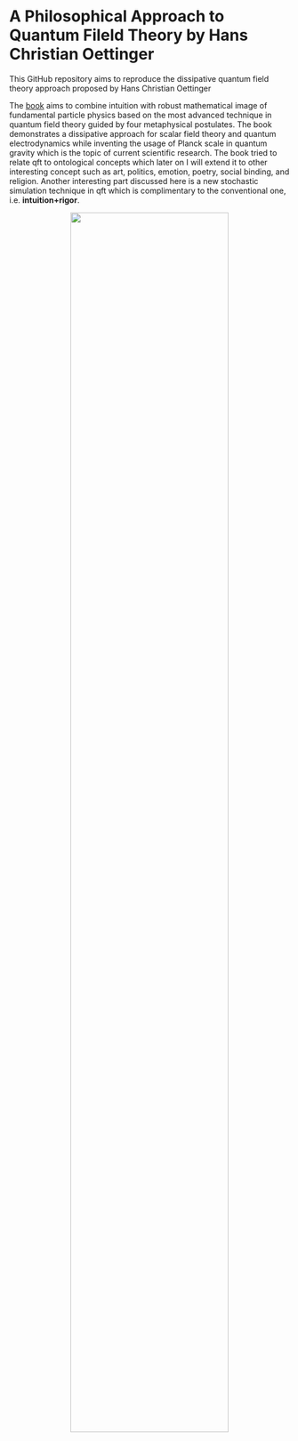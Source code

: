 # A Philosophical Approach to Quantum Fileld Theory by Hans Christian Oettinger
This GitHub repository aims to reproduce the dissipative quantum field theory approach proposed by Hans Christian 
Oettinger

The [book](https://polyphys.mat.ethz.ch/publications/books/a-philosophical-approach-to-quantum-field-theory.html) aims
to combine intuition with robust mathematical image of fundamental particle physics based on the most advanced technique
in quantum field theory guided by four metaphysical postulates. The book demonstrates a dissipative approach for scalar 
field theory and quantum electrodynamics while inventing the usage of Planck scale in quantum gravity which is the topic
of current scientific research. The book tried to relate qft to ontological concepts which later on I will extend it to 
other interesting concept such as art, politics, emotion, poetry, social binding, and religion. Another interesting part discussed
here is a new stochastic simulation technique in qft which is complimentary to the conventional one, i.e. 
**intuition+rigor**.

<p align="center">
<a href="https://www.amazon.com/Philosophical-Approach-Quantum-Field-Theory/dp/1108415113/ref=sr_1_2?dchild=1&keywords=a+philosophical+approach+to+quantum+field+theory&qid=1618180573&sr=8-2">
<img src="https://polyphys.mat.ethz.ch/publications/books/a-philosophical-approach-to-quantum-field-theory/_jcr_content/rightpar_bottom/contextinfo/fullwidthimage/image.imageformat.lightbox.81988342.jpg" width="75%">
</a>
</p>

